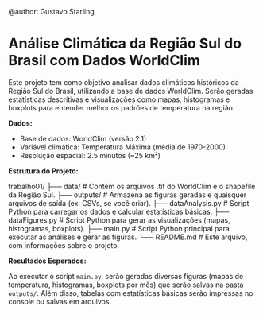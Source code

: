@author: Gustavo Starling

# Análise Climática da Região Sul do Brasil com Dados WorldClim

Este projeto tem como objetivo analisar dados climáticos históricos da Região Sul do Brasil, utilizando a base de dados WorldClim. Serão geradas estatísticas descritivas e visualizações como mapas, histogramas e boxplots para entender melhor os padrões de temperatura na região.

**Dados:**

- Base de dados: WorldClim (versão 2.1)
- Variável climática: Temperatura Máxima (média de 1970-2000)
- Resolução espacial: 2.5 minutos (~25 km²)

**Estrutura do Projeto:**

trabalho01/
├── data/          # Contém os arquivos .tif do WorldClim e o shapefile da Região Sul.
├── outputs/       # Armazena as figuras geradas e quaisquer arquivos de saída (ex: CSVs, se você criar).
├── dataAnalysis.py  # Script Python para carregar os dados e calcular estatísticas básicas.
├── dataFigures.py   # Script Python para gerar as visualizações (mapas, histogramas, boxplots).
├── main.py          # Script Python principal para executar as análises e gerar as figuras.
└── README.md        # Este arquivo, com informações sobre o projeto.

**Resultados Esperados:**

Ao executar o script `main.py`, serão geradas diversas figuras (mapas de temperatura, histogramas, boxplots por mês) que serão salvas na pasta `outputs/`. Além disso, tabelas com estatísticas básicas serão impressas no console ou salvas em arquivos.